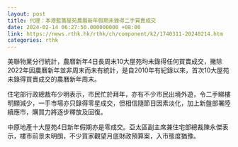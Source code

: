```yaml
---
layout: post
title: 代理：本港藍籌屋苑農曆新年假期未錄得二手買賣成交
date: 2024-02-14 06:27:50.000000000 +08:00
link: https://news.rthk.hk/rthk/ch/component/k2/1740311-20240214.htm
categories: rthk
---
```


美聯物業分行統計，農曆新年4日長周末10大屋苑均未錄得任何買賣成交，撇除2022年因農曆新年並非周末而未有統計，是自2010年有紀錄以來，首次10大屋苑未錄得買賣成交的農曆新年周末。
 
住宅部行政總裁布少明表示，市民忙於拜年，亦有不少市民出境外遊，令二手睇樓明顯減少，一手市場亦只錄得零星成交，但相信隨節日因素淡化，加上新盤部署陸續應市，購買力將逐步釋放及回復。

中原地產十大屋苑4日新年假期亦是零成交。亞太區副主席兼住宅部總裁陳永傑表示，樓市前景未明朗，不少買家觀望月底財政預算案，入市態度猶豫。
